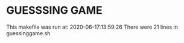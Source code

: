 # GUESSSING GAME
This makefile was run at: 2020-06-17:13:59:26
There were 21 lines in guessinggame.sh
